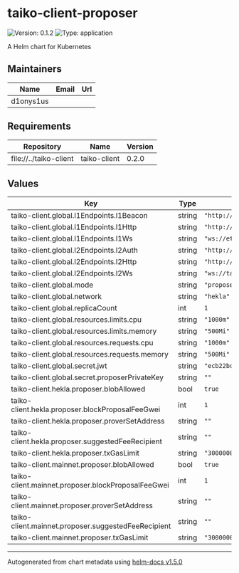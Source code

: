 # taiko-client-proposer

![Version: 0.1.2](https://img.shields.io/badge/Version-0.1.2-informational?style=flat-square) ![Type: application](https://img.shields.io/badge/Type-application-informational?style=flat-square)

A Helm chart for Kubernetes

## Maintainers

| Name | Email | Url |
| ---- | ------ | --- |
| d1onys1us |  |  |

## Requirements

| Repository | Name | Version |
|------------|------|---------|
| file://../taiko-client | taiko-client | 0.2.0 |

## Values

| Key | Type | Default | Description |
|-----|------|---------|-------------|
| taiko-client.global.l1Endpoints.l1Beacon | string | `"http://ethereum-node-holesky-beacon:5052"` |  |
| taiko-client.global.l1Endpoints.l1Http | string | `"http://ethereum-node-holesky-execution:8545"` |  |
| taiko-client.global.l1Endpoints.l1Ws | string | `"ws://ethereum-node-holesky-execution:8545"` |  |
| taiko-client.global.l2Endpoints.l2Auth | string | `"http://taiko-node-taiko-geth:8551"` |  |
| taiko-client.global.l2Endpoints.l2Http | string | `"http://taiko-node-taiko-geth:8545"` |  |
| taiko-client.global.l2Endpoints.l2Ws | string | `"ws://taiko-node-taiko-geth:8546"` |  |
| taiko-client.global.mode | string | `"proposer"` |  |
| taiko-client.global.network | string | `"hekla"` |  |
| taiko-client.global.replicaCount | int | `1` |  |
| taiko-client.global.resources.limits.cpu | string | `"1000m"` |  |
| taiko-client.global.resources.limits.memory | string | `"500Mi"` |  |
| taiko-client.global.resources.requests.cpu | string | `"1000m"` |  |
| taiko-client.global.resources.requests.memory | string | `"500Mi"` |  |
| taiko-client.global.secret.jwt | string | `"ecb22bc24e7d4061f7ed690ccd5846d7d73f5d2b9733267e12f56790398d908a"` |  |
| taiko-client.global.secret.proposerPrivateKey | string | `""` |  |
| taiko-client.hekla.proposer.blobAllowed | bool | `true` |  |
| taiko-client.hekla.proposer.blockProposalFeeGwei | int | `1` |  |
| taiko-client.hekla.proposer.proverSetAddress | string | `""` |  |
| taiko-client.hekla.proposer.suggestedFeeRecipient | string | `""` |  |
| taiko-client.hekla.proposer.txGasLimit | string | `"3000000"` |  |
| taiko-client.mainnet.proposer.blobAllowed | bool | `true` |  |
| taiko-client.mainnet.proposer.blockProposalFeeGwei | int | `1` |  |
| taiko-client.mainnet.proposer.proverSetAddress | string | `""` |  |
| taiko-client.mainnet.proposer.suggestedFeeRecipient | string | `""` |  |
| taiko-client.mainnet.proposer.txGasLimit | string | `"3000000"` |  |

----------------------------------------------
Autogenerated from chart metadata using [helm-docs v1.5.0](https://github.com/norwoodj/helm-docs/releases/v1.5.0)
